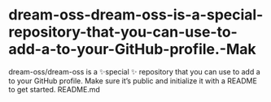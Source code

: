 # dream-oss-dream-oss-is-a-special-repository-that-you-can-use-to-add-a-to-your-GitHub-profile.-Mak
dream-oss/dream-oss is a ✨special ✨ repository that you can use to add a to your GitHub profile. Make sure it’s public and initialize it with a README to get started. README.md
